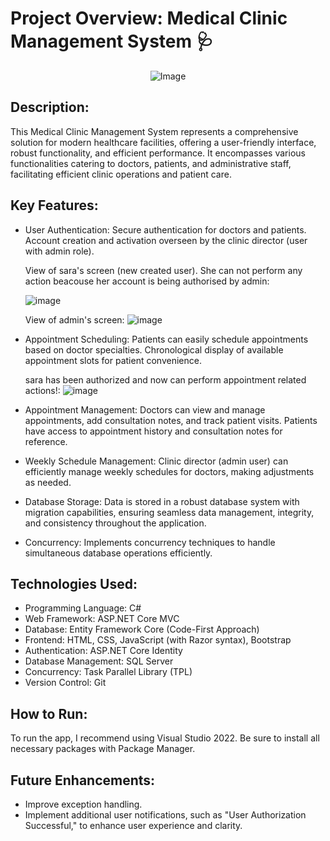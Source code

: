 # Project Overview: Medical Clinic Management System 🩺

<div align="center">
    <img src="https://github.com/RoboRopuch/Clinic/assets/128647614/56cc493e-aab7-4984-84ed-51f4c6a1e1b8" alt="Image" />
</div>

## Description:

This Medical Clinic Management System represents a comprehensive solution for modern healthcare facilities, 
offering a user-friendly interface, robust functionality, and efficient performance.  It encompasses various functionalities catering to doctors, patients, and administrative staff, facilitating efficient clinic operations and patient care.

## Key Features:
 - User Authentication: Secure authentication for doctors and patients. Account creation and activation overseen by the clinic director (user with admin role).

   View of sara's screen (new created user). She can not perform any action beacouse her account is being authorised by admin:

    ![image](https://github.com/RoboRopuch/Clinic/assets/128647614/d7539353-f0e7-4527-962c-4ef4b25336f7)

    View of admin's screen:
    ![image](https://github.com/RoboRopuch/Clinic/assets/128647614/31869f17-bb6e-43a1-9031-730900516b3f)


 - Appointment Scheduling: Patients can easily schedule appointments based on doctor specialties. Chronological display of available appointment slots for patient convenience.

    sara has been authorized and now can perform appointment related actions!: 
    ![image](https://github.com/RoboRopuch/Clinic/assets/128647614/2d5d118d-b7d5-42af-87b4-16d162cfbc4d)

  

 
 - Appointment Management: Doctors can view and manage appointments, add consultation notes, and track patient visits. Patients have access to appointment history and consultation notes for reference.
 - Weekly Schedule Management: Clinic director (admin user) can efficiently manage weekly schedules for doctors, making adjustments as needed.
 - Database Storage: Data is stored in a robust database system with migration capabilities, ensuring seamless data management, integrity, and consistency throughout the application.
 - Concurrency: Implements concurrency techniques to handle simultaneous database operations efficiently.

## Technologies Used:
 - Programming Language: C#
 - Web Framework: ASP.NET Core MVC
 - Database: Entity Framework Core (Code-First Approach)
 - Frontend: HTML, CSS, JavaScript (with Razor syntax), Bootstrap
 - Authentication: ASP.NET Core Identity
 - Database Management: SQL Server
 - Concurrency: Task Parallel Library (TPL)
 - Version Control: Git

## How to Run:
To run the app, I recommend using Visual Studio 2022. Be sure to install all necessary packages with Package Manager. 

## Future Enhancements:
 - Improve exception handling. 
 - Implement additional user notifications, such as "User Authorization Successful," to enhance user experience and clarity.
